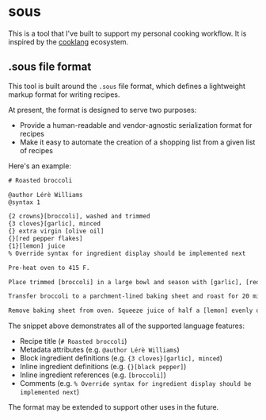 # sous

This is a tool that I've built to support my personal cooking workflow. It is inspired by the [cooklang](https://cooklang.org) ecosystem. 

## .sous file format

This tool is built around the `.sous` file format, which defines a lightweight markup format for writing recipes.

At present, the format is designed to serve two purposes:

- Provide a human-readable and vendor-agnostic serialization format for recipes
- Make it easy to automate the creation of a shopping list from a given list of recipes

Here's an example:

```txt
# Roasted broccoli

@author Lérè Williams
@syntax 1

{2 crowns}[broccoli], washed and trimmed
{3 cloves}[garlic], minced
{} extra virgin [olive oil]
{}[red pepper flakes]
{1}[lemon] juice
% Override syntax for ingredient display should be implemented next

Pre-heat oven to 415 F.

Place trimmed [broccoli] in a large bowl and season with [garlic], [red pepper flakes], {}[kosher salt] and freshly ground {}[black pepper]. Toss with [olive oil] and mix until ingredients are well combined.

Transfer broccoli to a parchment-lined baking sheet and roast for 20 minutes, flipping broccoli halfway through to achieve an even char.

Remove baking sheet from oven. Squeeze juice of half a [lemon] evenly over the broccoli. Serve warm.
```

The snippet above demonstrates all of the supported language features:

- Recipe title (`# Roasted broccoli`)
- Metadata attributes (e.g. `@author Lérè Williams`)
- Block ingredient definitions (e.g. `{3 cloves}[garlic], minced`)
- Inline ingredient definitions (e.g. `{}[black pepper]`)
- Inline ingredient references (e.g. `[broccoli]`)
- Comments (e.g. `% Override syntax for ingredient display should be implemented next`)

The format may be extended to support other uses in the future.
